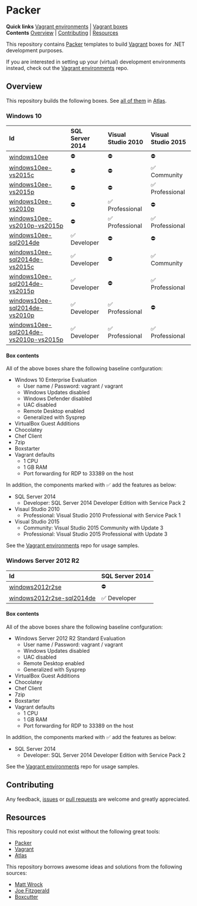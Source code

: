 # Packer

**Quick links** [Vagrant environments] | [Vagrant boxes]  
**Contents** [Overview] | [Contributing] | [Resources]  

This repository contains [Packer] templates to build [Vagrant] boxes for .NET development purposes.

If you are interested in setting up your (virtual) development environments instead, check out the [Vagrant environments] repo.

[Vagrant environments]: https://github.com/gusztavvargadr/vagrant

## Overview

This repository builds the following boxes. See [all of them][Vagrant boxes] in [Atlas].

[Overview]: #overview
[Vagrant boxes]: https://atlas.hashicorp.com/gusztavvargadr

### Windows 10

Id | SQL Server 2014 | Visual Studio 2010 | Visual Studio 2015
:--- | :--- | :--- | :---
[windows10ee] | :no_entry: | :no_entry: | :no_entry:
[windows10ee-vs2015c] | :no_entry: | :no_entry: | :white_check_mark: Community
[windows10ee-vs2015p] | :no_entry: | :no_entry: | :white_check_mark: Professional
[windows10ee-vs2010p] | :no_entry: | :white_check_mark: Professional | :no_entry:
[windows10ee-vs2010p-vs2015p] | :no_entry: | :white_check_mark: Professional | :white_check_mark: Professional
[windows10ee-sql2014de] | :white_check_mark: Developer | :no_entry: | :no_entry:
[windows10ee-sql2014de-vs2015c] | :white_check_mark: Developer | :no_entry: | :white_check_mark: Community
[windows10ee-sql2014de-vs2015p] | :white_check_mark: Developer | :no_entry: | :white_check_mark: Professional
[windows10ee-sql2014de-vs2010p] | :white_check_mark: Developer | :white_check_mark: Professional | :no_entry:
[windows10ee-sql2014de-vs2010p-vs2015p] | :white_check_mark: Developer | :white_check_mark: Professional | :white_check_mark: Professional

#### Box contents

All of the above boxes share the following baseline confguration:

* Windows 10 Enterprise Evaluation
  * User name / Password: vagrant / vagrant 
  * Windows Updates disabled
  * Windows Defender disabled
  * UAC disabled
  * Remote Desktop enabled
  * Generalized with Sysprep
* VirtualBox Guest Additions
* Chocolatey
* Chef Client
* 7zip
* Boxstarter
* Vagrant defaults
  * 1 CPU
  * 1 GB RAM
  * Port forwarding for RDP to 33389 on the host

In addition, the components marked with :white_check_mark: add the features as below:

* SQL Server 2014
  * Developer: SQL Server 2014 Developer Edition with Service Pack 2
* Visaul Studio 2010
  * Professional: Visual Studio 2010 Professional with Service Pack 1
* Visual Studio 2015
  * Community: Visual Studio 2015 Community with Update 3
  * Professional: Visual Studio 2015 Professional with Update 3

See the [Vagrant environments] repo for usage samples.

[windows10ee]: https://atlas.hashicorp.com/gusztavvargadr/boxes/windows10ee
[windows10ee-vs2015c]: https://atlas.hashicorp.com/gusztavvargadr/boxes/windows10ee-vs2015c
[windows10ee-vs2015p]: https://atlas.hashicorp.com/gusztavvargadr/boxes/windows10ee-vs2015p
[windows10ee-vs2010p]: https://atlas.hashicorp.com/gusztavvargadr/boxes/windows10ee-vs2010p
[windows10ee-vs2010p-vs2015p]: https://atlas.hashicorp.com/gusztavvargadr/boxes/windows10ee-vs2010p-vs2015p
[windows10ee-sql2014de]: https://atlas.hashicorp.com/gusztavvargadr/boxes/windows10ee-sql2014de
[windows10ee-sql2014de-vs2015c]: https://atlas.hashicorp.com/gusztavvargadr/boxes/windows10ee-sql2014de-vs2015c
[windows10ee-sql2014de-vs2015p]: https://atlas.hashicorp.com/gusztavvargadr/boxes/windows10ee-sql2014de-vs2015p
[windows10ee-sql2014de-vs2010p]: https://atlas.hashicorp.com/gusztavvargadr/boxes/windows10ee-sql2014de-vs2010p
[windows10ee-sql2014de-vs2010p-vs2015p]: https://atlas.hashicorp.com/gusztavvargadr/boxes/windows10ee-sql2014de-vs2010p-vs2015p

### Windows Server 2012 R2

Id | SQL Server 2014
:--- | :---
[windows2012r2se] | :no_entry:
[windows2012r2se-sql2014de] | :white_check_mark: Developer

#### Box contents

All of the above boxes share the following baseline confguration:

* Windows Server 2012 R2 Standard Evaluation
  * User name / Password: vagrant / vagrant 
  * Windows Updates disabled
  * UAC disabled
  * Remote Desktop enabled
  * Generalized with Sysprep
* VirtualBox Guest Additions
* Chocolatey
* Chef Client
* 7zip
* Boxstarter
* Vagrant defaults
  * 1 CPU
  * 1 GB RAM
  * Port forwarding for RDP to 33389 on the host

In addition, the components marked with :white_check_mark: add the features as below:

* SQL Server 2014
  * Developer: SQL Server 2014 Developer Edition with Service Pack 2

See the [Vagrant environments] repo for usage samples.

[windows2012r2se]: https://atlas.hashicorp.com/gusztavvargadr/boxes/windows2012r2se
[windows2012r2se-sql2014de]: https://atlas.hashicorp.com/gusztavvargadr/boxes/windows2012r2se-sql2014de

## Contributing

Any feedback, [issues] or [pull requests] are welcome and greatly appreciated.

[Contributing]: #contributing
[Issues]: https://github.com/gusztavvargadr/packer/issues
[Pull requests]: https://github.com/gusztavvargadr/packer/pulls

## Resources

This repository could not exist without the following great tools:

* [Packer]
* [Vagrant]
* [Atlas]

This repository borrows awesome ideas and solutions from the following sources:

* [Matt Wrock]
* [Joe Fitzgerald]
* [Boxcutter]

[Resources]: #resources
[Packer]: https://www.packer.io/
[Vagrant]: https://www.vagrantup.com/
[Atlas]: https://www.hashicorp.com/atlas.html
[Matt Wrock]: https://github.com/mwrock/packer-templates
[Joe Fitzgerald]: https://github.com/joefitzgerald/packer-windows
[Boxcutter]: https://github.com/boxcutter/windows
